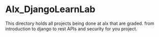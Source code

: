# Alx_DjangoLearnLab
This directory holds all projects being done at alx that are graded. 
from introduction to django to rest APIs and security for you project.